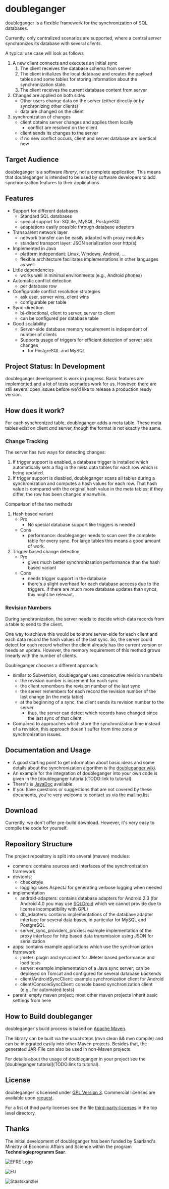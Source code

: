 # doubleganger

doubleganger is a flexible framework for the synchronization of SQL databases.

Currently, only centralized scenarios are supported, where a central *server* synchronizes its database with several *clients*.

A typical use case will look as follows

1. A new client connects and executes an initial sync
   1. The client receives the database schema from server
   1. The client initializes the local database and creates the payload tables and some tables for storing information about the synchronization state.
   1. The client receives the current database content from server
1. Changes are applied on both sides
   * Other users change data on the server (either directly or by synchronizing other clients)
   * data are changed on the client
1. synchronization of changes
   * client obtains server changes and applies them locally
      * conflict are resolved on the client
   * client sends its changes to the server
   * if no new conflict occurs, client and server database are identical now

## Target Audience

doubleganger is a software *library*, not a complete application. This means that doubleganger is intended to be used by software developers to add synchronization features to their applications.

## Features

* Support for different databases
   * Standard SQL databases
   * special support for: SQLite, MySQL, PostgreSQL
   * adaptations easily possible through database adapters
* Transparent network layer
   * network transfer can be easily adapted with proxy modules
   * standard transport layer: JSON serialization over http(s)
* Implemented in Java
   * platform independant: Linux, Windows, Android, ...
   * flexible architecture facilitates implementations in other languages as well
* Little dependencies
   * works well in minimal environments (e.g., Android phones)
* Automatic conflict detection
   * per database row
* Configurable conflict resolution strategies
   * ask user, server wins, client wins
   * configurable per table
* Sync-direction
   * bi-directional, client to server, server to client
   * can be configured per database table
* Good scalability
   * Server-side database memory requirement is independent of number of clients
   * Supports usage of triggers for efficient detection of server side changes
      * for PostgreSQL and MySQL

## Project Status: In Development

doubleganger development is work in progress. Basic features are implemented and a lot of tests scenarios work for us. However, there are still several open issues before we'd like to release a production ready version.

## How does it work?

For each synchronized table, doubleganger adds a meta table. These meta tables exist on client *and* server, though the format is not exactly the same.

### Change Tracking

The server has two ways for detecting changes:

1. If trigger support is enabled, a database trigger is installed which automatically sets a flag in the meta data tables for each row which is being updated.
1. If trigger support is disabled, doubleganger scans all tables during a synchronization and computes a hash values for each row. That hash value is compared with the original hash value in the meta tables; if they differ, the row has been changed meanwhile.

Comparison of the two methods
   1. Hash based variant
      * Pro
         * No special database support like triggers is needed
      * Cons
         * performance: doubleganger needs to scan over the complete table for every sync. For large tables this means a good amount of work.
   1. Trigger based change detection
      * Pro
         * gives much better synchronizsation performance than the hash based variant
      * Cons
         * needs trigger support in the database
         * there's a slight overhead for each database accecss due to the triggers. If there are much more database updates than syncs, this might be relevant.

### Revision Numbers

During synchronization, the server needs to decide which data records from a table to send to the client.

One way to achieve this would be to store server-side for each client and each data record the hash values of the last sync. So, the server could detect for each record whether the client already has the current version or needs an update. However, the memory requirement of this method grows linearly with the number of clients.

Doubleganger chooses a different approach:
   * similar to Subversion, doubleganger uses consecutive revision numbers
      * the revision number is increment for each sync
      * the client remembers the revision number of the last sync
      * the server remembers for each record the revision number of the last change (in the meta table)
      * at the beginning of a sync, the client sends its revision number to the server
         * thus, the server can detect which records have changed since the last sync of that client
   * Compared to approaches which store the synchronization time instead of a revision, this approach doesn't suffer from time zone or synchronization issues.

## Documentation and Usage

* A good starting point to get information about basic ideas and some details about the synchronization algorithm is the [doubleganger wiki](TODO).
* An example for the integration of doubleganger into your own code is given in the [doubleganger tutorial](TODO:link to tutorial).
* There's is [JavaDoc](TODO:link) available.
* If you have questions or suggestions that are not covered by these documents, you're very welcome to contact us via the [mailing list](TODO:link)

## Download

Currently, we don't offer pre-build download. However, it's very easy to compile the code for yourself.

## Repository Structure

The project repository is split into several (maven) modules:

* common: contains sources and interfaces of the synchronization framework
* devtools:
  * checkstyle
  * logging: uses AspectJ for generating verbose logging when needed
* implementation
  * android-adapters: contains database adapters for Android 2.3 (for Android 4.0 you may use [SQLDroid](https://github.com/SQLDroid/SQLDroid) which we cannot provide due to license incompatibility with GPL)
  * db_adapters: contains implementations of the database adapter interface for several data bases, in particular for MySQL and PostgreSQL
  * server_sync_providers_proxies: example implementation of the proxy interface for http based data transmission using JSON for serialization
* apps: contains example applications which use the synchronization framework
  * jmeter: plugin and syncclient for JMeter based performance and load tests
  * server: example implementation of a Java sync server; can be deployed on Tomcat and configured for several database backends
  * client/AndroidSyncClient: example synchronization client for Android
  * client/ConsoleSyncClient: console based synchronization client (e.g., for automated tests)
* parent: empty maven project; most other maven projects inherit basic settings from here

## How to Build doubleganger

doubleganger's build process is based on [Apache Maven](http://maven.apache.org/).

The library can be built via the usual steps (mvn clean && mvn compile) and can be integrated easily into other Maven projects. Besides that, the generated JAR-File can also be used in non-Maven projects.

For details about the usage of doubleganger in your project see the [doubleganger tutorial](TODO:link to tutorial).

## License

doubleganger is licensed under [GPL Version 3](http://www.gnu.org/licenses/gpl.html). Commercial licenses are available upon [request](swd@consistec.de).

For a list of third party licenses see the file [third-party-licenses](third-party-licenses) in the top level directory.

## Thanks

The initial development of doubleganger has been funded by Saarland's Ministry of Economic Affairs and Science within the program **Technologieprogramm Saar**.

![EFRE Logo](wiki/efre_logo.jpg)

![EU](wiki/eu_logo.jpg)

![Staatskanzlei](wiki/staatskanzlei_logo.jpg)
